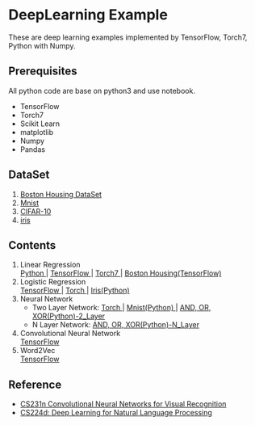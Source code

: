 # DeepLearning Example

These are deep learning examples implemented by TensorFlow, Torch7, Python with Numpy. 


## Prerequisites

All python code are base on python3 and use notebook. 

- TensorFlow
- Torch7
- Scikit Learn
- matplotlib
- Numpy
- Pandas

## DataSet

1. [Boston Housing DataSet](https://archive.ics.uci.edu/ml/datasets/Housing)
2. [Mnist](http://yann.lecun.com/exdb/mnist/)
3. [CIFAR-10](https://www.cs.toronto.edu/~kriz/cifar.html)
4. [iris](http://archive.ics.uci.edu/ml/datasets/Iris)

## Contents

1. Linear Regression  
	[ Python ](1.Linear_Regression/Python.ipynb)
	|
	[ TensorFlow ](1.Linear_Regression/TensorFlow.ipynb) 
	|
	[ Torch7 ](1.Linear_Regression/Torch.ipynb)
	|
	[ Boston Housing(TensorFlow) ](1.Linear_Regression/Exercise-Boston_Housing_Problem(TensorFlow).ipynb)
2. Logistic Regression  
	[ TensorFlow ](2.Logistic_Regression/TensorFlow.ipynb) 
	|
	[ Torch ](2.Logistic_Regression/Torch.ipynb) 
	|
	[ Iris(Python) ](2.Logistic_Regression/Iris(Python).ipynb) 
3. Neural Network
	- Two Layer Network:
	[ Torch ](3.Neural_Network/Torch.ipynb)
	|
	[ Mnist(Python) ](3.Neural_Network/Mnist(Python).ipynb) 
	|
	[ AND, OR, XOR(Python)-2_Layer ](3.Neural_Network/AND,OR,XOR(Python)-2_Layer.ipynb) 
	- N Layer Network:
	[ AND, OR, XOR(Python)-N_Layer ](3.Neural_Network/AND,OR,XOR(Python)-N_Layer.ipynb) 
4. Convolutional Neural Network  
	[ TensorFlow ](4.Convolution_Network/TensorFlow.ipynb) 
5. Word2Vec   
	[ TensorFlow ](5.Word2Vec/TensorFlow-Word2Vec_Basic.ipynb)
	
## Reference

- [CS231n Convolutional Neural Networks for Visual Recognition](http://cs231n.github.io/)
- [CS224d: Deep Learning for Natural Language Processing](http://cs224d.stanford.edu/)